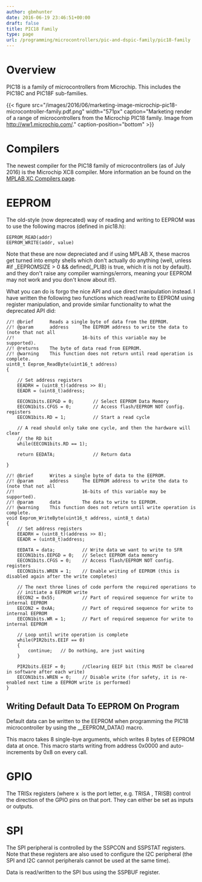 ```yaml
---
author: gbmhunter
date: 2016-06-19 23:46:51+00:00
draft: false
title: PIC18 Family
type: page
url: /programming/microcontrollers/pic-and-dspic-family/pic18-family
---
```


# Overview

PIC18 is a family of microcontrollers from Microchip. This includes the PIC18C and PIC18F sub-families.

{{< figure src="/images/2016/06/marketing-image-microchip-pic18-microcontroller-family.pdf.png" width="571px" caption="Marketing render of a range of microcontrollers from the Microchip PIC18 family. Image from http://ww1.microchip.com/." caption-position="bottom" >}}

# Compilers

The newest compiler for the PIC18 family of microcontrollers (as of July 2016) is the Microchip XC8 compiler. More information an be found on the [MPLAB XC Compilers page](http://blog.mbedded.ninja/programming/compilers/mplab-xc-compilers).

# EEPROM

The old-style (now deprecated) way of reading and writing to EEPROM was to use the following macros (defined in pic18.h):
    
    EEPROM_READ(addr)
    EEPROM_WRITE(addr, value)

Note that these are now depreciated and if using MPLAB X, these macros get turned into empty shells which don't actually do anything (well, unless #if _EEPROMSIZE > 0 && defined(_PLIB) is true, which it is not by default). and they don't raise any compiler warnings/errors, meaning your EEPROM may not work and you don't know about it!).

What you can do is forgo the nice API and use direct manipulation instead. I have written the following two functions which read/write to EEPROM using register manipulation, and provide similar functionality to what the deprecated API did:
    
    //! @brief      Reads a single byte of data from the EEPROM.
    //! @param      address     The EEPROM address to write the data to (note that not all
    //!                         16-bits of this variable may be supported).
    //! @returns    The byte of data read from EEPROM.
    //! @warning    This function does not return until read operation is complete.
    uint8_t Eeprom_ReadByte(uint16_t address)
    {
    
        // Set address registers
        EEADRH = (uint8_t)(address >> 8);
        EEADR = (uint8_t)address;
    
        EECON1bits.EEPGD = 0;       // Select EEPROM Data Memory
        EECON1bits.CFGS = 0;        // Access flash/EEPROM NOT config. registers
        EECON1bits.RD = 1;          // Start a read cycle
    
        // A read should only take one cycle, and then the hardware will clear
        // the RD bit
        while(EECON1bits.RD == 1);
    
        return EEDATA;              // Return data
    
    }
    
    //! @brief      Writes a single byte of data to the EEPROM.
    //! @param      address     The EEPROM address to write the data to (note that not all
    //!                         16-bits of this variable may be supported).
    //! @param      data        The data to write to EEPROM.
    //! @warning    This function does not return until write operation is complete.
    void Eeprom_WriteByte(uint16_t address, uint8_t data)
    {    
        // Set address registers
        EEADRH = (uint8_t)(address >> 8);
        EEADR = (uint8_t)address;
    
        EEDATA = data;          // Write data we want to write to SFR
        EECON1bits.EEPGD = 0;   // Select EEPROM data memory
        EECON1bits.CFGS = 0;    // Access flash/EEPROM NOT config. registers
        EECON1bits.WREN = 1;    // Enable writing of EEPROM (this is disabled again after the write completes)
    
        // The next three lines of code perform the required operations to
        // initiate a EEPROM write
        EECON2 = 0x55;          // Part of required sequence for write to internal EEPROM
        EECON2 = 0xAA;          // Part of required sequence for write to internal EEPROM
        EECON1bits.WR = 1;      // Part of required sequence for write to internal EEPROM
    
        // Loop until write operation is complete
        while(PIR2bits.EEIF == 0)
        {
            continue;   // Do nothing, are just waiting
        }
    
        PIR2bits.EEIF = 0;      //Clearing EEIF bit (this MUST be cleared in software after each write)
        EECON1bits.WREN = 0;    // Disable write (for safety, it is re-enabled next time a EEPROM write is performed)
    }

## Writing Default Data To EEPROM On Program

Default data can be written to the EEPROM when programming the PIC18 microcontroller by using the __EEPROM_DATA() macro.

This macro takes 8 single-bye arguments, which writes 8 bytes of EEPROM data at once. This macro starts writing from address 0x0000 and auto-increments by 0x8 on every call.

# GPIO

The TRISx registers (where x  is the port letter, e.g. TRISA , TRISB) control the direction of the GPIO pins on that port. They can either be set as inputs or outputs.

# SPI

The SPI peripheral is controlled by the SSPCON and SSPSTAT registers. Note that these registers are also used to configure the I2C peripheral (the SPI and I2C cannot peripherals cannot be used at the same time).

Data is read/written to the SPI bus using the SSPBUF register.
